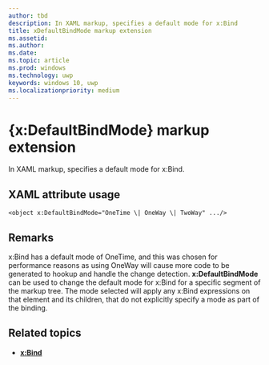 ```yaml
---
author: tbd
description: In XAML markup, specifies a default mode for x:Bind
title: xDefaultBindMode markup extension
ms.assetid: 
ms.author: 
ms.date: 
ms.topic: article
ms.prod: windows
ms.technology: uwp
keywords: windows 10, uwp
ms.localizationpriority: medium
---
```


# {x:DefaultBindMode} markup extension


In XAML markup, specifies a default mode for x:Bind.

## XAML attribute usage

``` syntax
<object x:DefaultBindMode="OneTime \| OneWay \| TwoWay" .../>
```

## Remarks

x:Bind has a default mode of OneTime, and this was chosen for performance reasons as using OneWay will cause more code to be generated to hookup and handle the change detection. **x:DefaultBindMode** can be used to change the default mode for x:Bind for a specific segment of the markup tree. The mode selected will apply any x:Bind expressions on that element and its children, that do not explicitly specify a mode as part of the binding.

## Related topics

* [**x:Bind**](https://docs.microsoft.com/en-us/windows/uwp/xaml-platform/x-bind-markup-extension)
